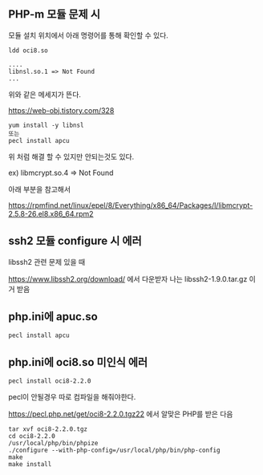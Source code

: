 ## PHP-m 모듈 문제 시

모듈 설치 위치에서 아래 명령어를 통해 확인할 수 있다.

```
ldd oci8.so

....
libnsl.so.1 => Not Found
...

```

위와 같은 메세지가 뜬다.

https://web-obj.tistory.com/328

```
yum install -y libnsl
또는
pecl install apcu
```

위 처럼 해결 할 수 있지만 안되는것도 있다. 

ex) libmcrypt.so.4 => Not Found

아래 부분을 참고해서

https://rpmfind.net/linux/epel/8/Everything/x86_64/Packages/l/libmcrypt-2.5.8-26.el8.x86_64.rpm2

## ssh2 모듈 configure 시 에러

libssh2 관련 문제 있을 때

https://www.libssh2.org/download/ 에서 다운받자 나는	libssh2-1.9.0.tar.gz 이거 받음


## php.ini에 apuc.so

```
pecl install apcu
```

## php.ini에 oci8.so 미인식 에러

```
pecl install oci8-2.2.0
```

pecl이 안될경우 따로 컴파일을 해줘야한다.

https://pecl.php.net/get/oci8-2.2.0.tgz22 에서 알맞은 PHP를 받은 다음

```
tar xvf oci8-2.2.0.tgz
cd oci8-2.2.0
/usr/local/php/bin/phpize
./configure --with-php-config=/usr/local/php/bin/php-config
make
make install
```

